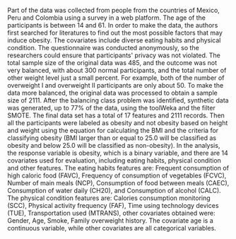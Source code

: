 Part of the data was collected from people from the countries of Mexico, Peru and Colombia using a survey in a web platform. The age of the participants is between 14 and 61. In order to make the data, the authors first searched for literatures to find out the most possible factors that may induce obesity. The covariates include diverse eating habits and physical condition. The questionnaire was conducted anonymously, so the researchers could ensure that participants' privacy was not violated. The total sample size of the original data was 485, and the outcome was not very balanced, with about 300 normal participants, and the total number of other weight level just a small percent. For example, both of the number of overweight I and overweight II participants are only about 50. To make the data more balanced, the original data was processed to obtain a sample size of 2111. After the balancing class problem was identified, synthetic data was generated, up to 77% of the data, using the toolWeka and the filter SMOTE. The final data set has a total of 17 features and 2111 records. Then all the participants were labeled as obesity and not obesity based on height and weight using the equation for calculating the BMI and the criteria for classifying obesity (BMI larger than or equal to 25.0 will be classified as obesity and below 25.0 will be classified as non-obesity).
In the analysis, the response variable is obesity, which is a binary variable, and there are 14 covariates used for evaluation, including eating habits, physical condition and other features.
The eating habits features are: Frequent consumption of high caloric food (FAVC), Frequency of consumption of vegetables (FCVC), Number of main meals (NCP), Consumption of food between meals (CAEC), Consumption of water daily (CH20), and Consumption of alcohol (CALC). The physical condition features are: Calories consumption monitoring (SCC), Physical activity frequency (FAF), Time using technology devices (TUE), Transportation used (MTRANS), other covariates obtained were: Gender, Age, Smoke, Family overweight history. 
The covariate age is a continuous variable, while other covariates are all categorical variables.
